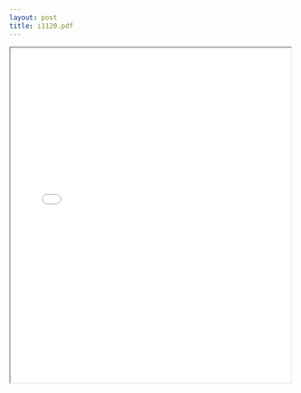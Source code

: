 ```yaml
---
layout: post
title: i1120.pdf
---
```


<div class="pdf-container">
<iframe src="/ea/assets/pdfs/i1120.pdf" height="600" width="100%" allowFullScreen="true"></iframe>
</div>


